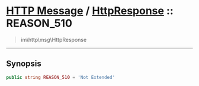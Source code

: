 # [HTTP Message](http.md) / [HttpResponse](http-HttpResponse.md) :: REASON_510
 > im\http\msg\HttpResponse
____

## Synopsis
```php
public string REASON_510 = 'Not Extended'
```
